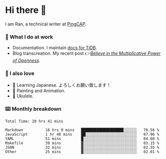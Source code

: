 # Hi there 👋

I am Ran, a technical writer at [PingCAP](https://pingcap.com/).

### 📝 What I do at work

- Documentation. I maintain [docs for TiDB](https://github.com/pingcap/docs).
- Blog transcreation. My recent post 👉[*Believe in the Multiplicative Power of Openness*](https://pingcap.com/blog/believe-in-the-multiplicative-power-of-openness-open-source-community).

### 🤠 I also love

- 💬 Learning Japanese. よろしくお願い致します！
- 🎨 Painting and Animation.
- 🎵 Ukulele.

### ⌨️ Monthly breakdown

<!--START_SECTION:waka-->

```text
Total Time: 20 hrs 41 mins

Markdown          16 hrs 9 mins   ███████████████████░░░░░░   76.56 %
JavaScript        1 hr 40 mins    ██░░░░░░░░░░░░░░░░░░░░░░░   07.96 %
YAML              51 mins         █░░░░░░░░░░░░░░░░░░░░░░░░   04.08 %
Makefile          39 mins         ▓░░░░░░░░░░░░░░░░░░░░░░░░   03.15 %
JSON              32 mins         ▓░░░░░░░░░░░░░░░░░░░░░░░░   02.55 %
Other             25 mins         ▓░░░░░░░░░░░░░░░░░░░░░░░░   02.01 %
```

<!--END_SECTION:waka-->

